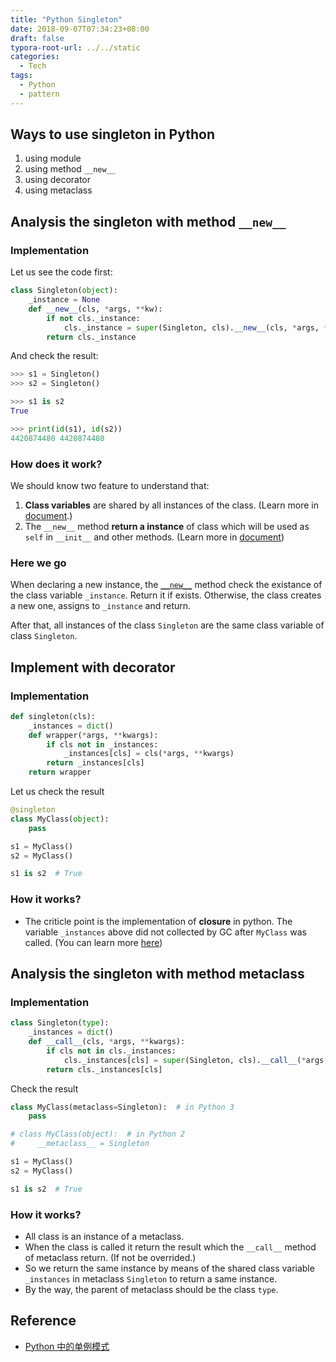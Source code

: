 ```yaml
---
title: "Python Singleton"
date: 2018-09-07T07:34:23+08:00
draft: false
typora-root-url: ../../static
categories:
  - Tech
tags:
  - Python
  - pattern
---
```


## Ways to use singleton in Python

1. using module
2. using method `__new__`
3. using decorator
4. using metaclass

## Analysis the singleton with method `__new__`

### Implementation

Let us see the code first:

```python
class Singleton(object):
    _instance = None
    def __new__(cls, *args, **kw):
        if not cls._instance:
            cls._instance = super(Singleton, cls).__new__(cls, *args, **kw)
        return cls._instance
```

And check the result:

```python
>>> s1 = Singleton()
>>> s2 = Singleton()

>>> s1 is s2
True

>>> print(id(s1), id(s2))
4420874480 4420874480
```

### How does it work?

We should know two feature to understand that:

1. **Class variables** are shared by all instances of the class. (Learn more in [document](https://docs.python.org/2/tutorial/classes.html#class-and-instance-variables).)
2. The `__new__` method **return a instance** of class which will be used as `self` in `__init__` and other methods. (Learn more in [document](https://docs.python.org/3/reference/datamodel.html#object.__new__))

### Here we go

When declaring a new instance, the [`__new__`](https://docs.python.org/3/reference/datamodel.html#object.__new__) method check the existance of the class variable `_instance`. Return it if exists. Otherwise, the class creates a new one, assigns to `_instance` and return.

After that, all instances of the class `Singleton` are the same class variable of class `Singleton`.

## Implement with decorator

### Implementation

```python
def singleton(cls):
    _instances = dict()
    def wrapper(*args, **kwargs):
        if cls not in _instances:
            _instances[cls] = cls(*args, **kwargs)
        return _instances[cls]
    return wrapper
```

Let us check the result

```python
@singleton
class MyClass(object):
    pass

s1 = MyClass()
s2 = MyClass()

s1 is s2  # True
```

### How it works?

- The criticle point is the implementation of **closure** in python. The variable `_instances` above did not collected by GC after `MyClass` was called. (You can learn more [here](https://www.geeksforgeeks.org/python-closures/))


## Analysis the singleton with method **metaclass**

### Implementation

```python
class Singleton(type):
    _instances = dict()
    def __call__(cls, *args, **kwargs):
        if cls not in cls._instances:
            cls._instances[cls] = super(Singleton, cls).__call__(*args, **kwargs)
        return cls._instances[cls]
```

Check the result

```python
class MyClass(metaclass=Singleton):  # in Python 3
    pass

# class MyClass(object):  # in Python 2
#     __metaclass__ = Singleton

s1 = MyClass()
s2 = MyClass()

s1 is s2  # True
```

### How it works?

- All class is an instance of a metaclass.
- When the class is called it return the result which the `__call__` method of metaclass return. (If not be overrided.)
- So we return the same instance by means of the shared class variable `_instances` in metaclass `Singleton` to return a same instance.
- By the way, the parent of metaclass should be the class `type`.

## Reference

- [Python 中的单例模式](https://segmentfault.com/a/1190000008141049)
